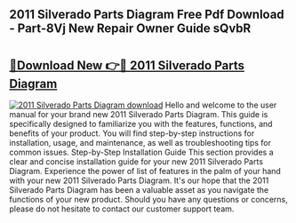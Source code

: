 ## 2011 Silverado Parts Diagram Free Pdf Download - Part-8Vj New Repair Owner Guide sQvbR

# <h2><a href="http://dftu81.blite.top/?on=2011+Silverado+Parts+Diagram">🔗Download New 👉🔴 2011 Silverado Parts Diagram</a></h2>

[![2011 Silverado Parts Diagram download](https://i.imgur.com/lujVjoI.png)](http://dftu81.blite.top/?on=2011+Silverado+Parts+Diagram)
Hello and welcome to the user manual for your brand new 2011 Silverado Parts Diagram. This guide is specifically designed to familiarize you with the features, functions, and benefits of your product. You will find step-by-step instructions for installation, usage, and maintenance, as well as troubleshooting tips for common issues. Step-by-Step Installation Guide This section provides a clear and concise installation guide for your new 2011 Silverado Parts Diagram. Experience the power of list of features in the palm of your hand with your new 2011 Silverado Parts Diagram. It's our hope that the 2011 Silverado Parts Diagram has been a valuable asset as you navigate the functions of your new product. Should you have any questions or concerns, please do not hesitate to contact our customer support team.
